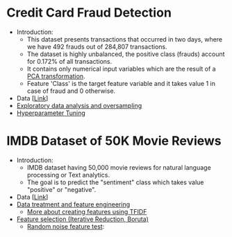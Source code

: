 # Credit Card Fraud Detection
- Introduction:
  - This dataset presents transactions that occurred in two days, where we have 492 frauds out of 284,807 transactions.
  - The dataset is highly unbalanced, the positive class (frauds) account for 0.172% of all transactions.
  - It contains only numerical input variables which are the result of a [PCA transformation](https://en.wikipedia.org/wiki/Principal_component_analysis).
  - Feature 'Class' is the target feature variable and it takes value 1 in case of fraud and 0 otherwise.
- Data [[Link](https://www.kaggle.com/datasets/mlg-ulb/creditcardfraud)]
- [Exploratory data analysis and oversampling](https://github.com/houzhj/Machine_Learning/blob/main/ipynb/credit_card_fraud_EAD_oversampling.ipynb)
- [Hyperparameter Tuning](https://github.com/houzhj/Machine_Learning/blob/main/ipynb/credit_card_fraud_hyperparameter.ipynb)




# IMDB Dataset of 50K Movie Reviews
- Introduction:
  - IMDB dataset having 50,000 movie reviews for natural language processing or Text analytics.
  - The goal is to predict the "sentiment" class which takes value "positive" or "negative".
- Data [[Link](https://www.kaggle.com/datasets/lakshmi25npathi/imdb-dataset-of-50k-movie-reviews)]
- [Data treatment and feature engineering](https://github.com/houzhj/Machine_Learning/blob/main/ipynb/imdb_data.ipynb)
  - [More about creating features using TFIDF](https://github.com/houzhj/Machine_Learning/blob/main/ipynb/tfidf.ipynb)
- [Feature selection (Iterative Reduction, Boruta)](https://github.com/houzhj/Machine_Learning/blob/main/ipynb/imdb_feature_selection.ipynb)
  - [Random noise feature test](https://github.com/houzhj/Machine_Learning/blob/main/ipynb/imdb_random_noise_test.ipynb): 




